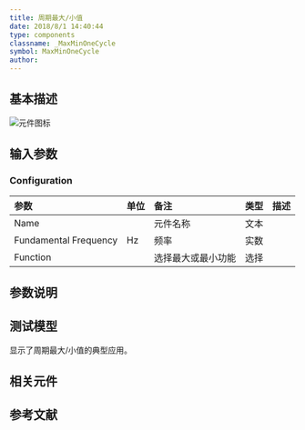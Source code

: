 ```yaml
---
title: 周期最大/小值
date: 2018/8/1 14:40:44
type: components
classname: _MaxMinOneCycle
symbol: MaxMinOneCycle
author: 
---
```

## <span id="comp_desc">基本描述</span>
![元件图标]()

## <span id="comp_params">输入参数</span>
### <span id="comp_params_group_Configuration">Configuration</span>
| 参数 | 单位 | 备注 | 类型 | 描述 |
| :--- | :--- | :--- | :--: | :--- |
| <span id="comp_params_param_Name">Name</span> |  | 元件名称 | 文本 |  |
| <span id="comp_params_param_F">Fundamental Frequency</span> | Hz | 频率 | 实数 |  |
| <span id="comp_params_param_Func">Function</span> |  | 选择最大或最小功能 | 选择 |  |

[Name]: #comp_params_param_Name "Name"
[Fundamental Frequency]: #comp_params_param_F "Fundamental Frequency"
[Function]: #comp_params_param_Func "Function"


## <span id="comp_remarks">参数说明</span>


## <span id="comp_example">测试模型</span>
[<test name>](<test link>)显示了周期最大/小值的典型应用。

## <span id="comp_seealso">相关元件</span>

## <span id="comp_ref">参考文献</span>



